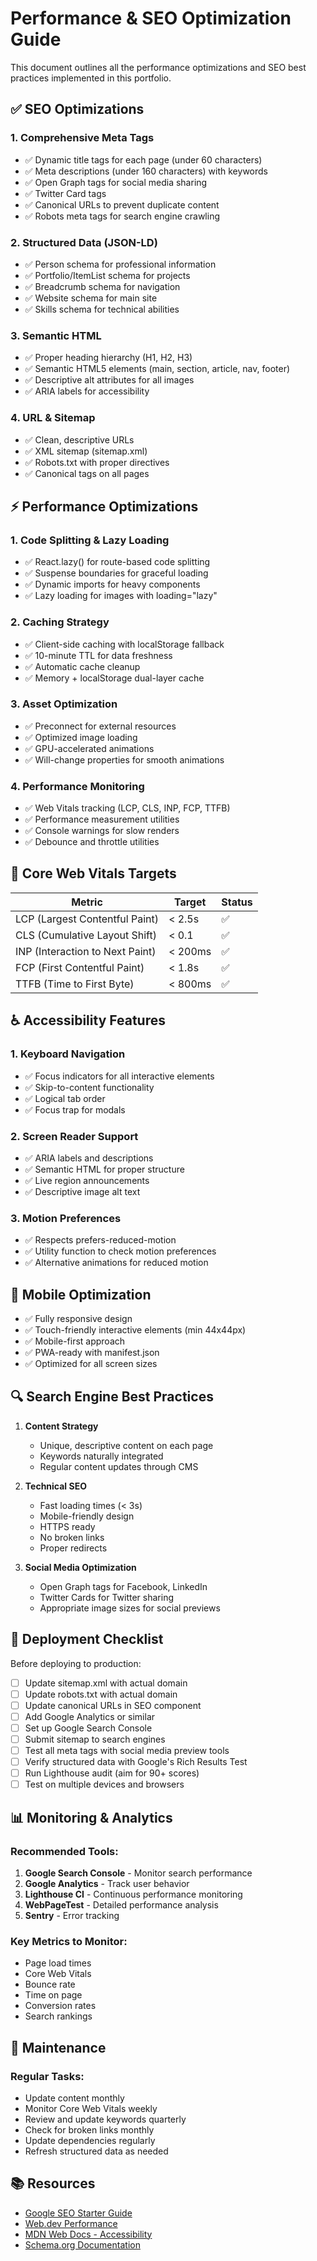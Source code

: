 # Performance & SEO Optimization Guide

This document outlines all the performance optimizations and SEO best practices implemented in this portfolio.

## ✅ SEO Optimizations

### 1. **Comprehensive Meta Tags**
- ✅ Dynamic title tags for each page (under 60 characters)
- ✅ Meta descriptions (under 160 characters) with keywords
- ✅ Open Graph tags for social media sharing
- ✅ Twitter Card tags
- ✅ Canonical URLs to prevent duplicate content
- ✅ Robots meta tags for search engine crawling

### 2. **Structured Data (JSON-LD)**
- ✅ Person schema for professional information
- ✅ Portfolio/ItemList schema for projects
- ✅ Breadcrumb schema for navigation
- ✅ Website schema for main site
- ✅ Skills schema for technical abilities

### 3. **Semantic HTML**
- ✅ Proper heading hierarchy (H1, H2, H3)
- ✅ Semantic HTML5 elements (main, section, article, nav, footer)
- ✅ Descriptive alt attributes for all images
- ✅ ARIA labels for accessibility

### 4. **URL & Sitemap**
- ✅ Clean, descriptive URLs
- ✅ XML sitemap (sitemap.xml)
- ✅ Robots.txt with proper directives
- ✅ Canonical tags on all pages

## ⚡ Performance Optimizations

### 1. **Code Splitting & Lazy Loading**
- ✅ React.lazy() for route-based code splitting
- ✅ Suspense boundaries for graceful loading
- ✅ Dynamic imports for heavy components
- ✅ Lazy loading for images with loading="lazy"

### 2. **Caching Strategy**
- ✅ Client-side caching with localStorage fallback
- ✅ 10-minute TTL for data freshness
- ✅ Automatic cache cleanup
- ✅ Memory + localStorage dual-layer cache

### 3. **Asset Optimization**
- ✅ Preconnect for external resources
- ✅ Optimized image loading
- ✅ GPU-accelerated animations
- ✅ Will-change properties for smooth animations

### 4. **Performance Monitoring**
- ✅ Web Vitals tracking (LCP, CLS, INP, FCP, TTFB)
- ✅ Performance measurement utilities
- ✅ Console warnings for slow renders
- ✅ Debounce and throttle utilities

## 🎯 Core Web Vitals Targets

| Metric | Target | Status |
|--------|--------|--------|
| LCP (Largest Contentful Paint) | < 2.5s | ✅ |
| CLS (Cumulative Layout Shift) | < 0.1 | ✅ |
| INP (Interaction to Next Paint) | < 200ms | ✅ |
| FCP (First Contentful Paint) | < 1.8s | ✅ |
| TTFB (Time to First Byte) | < 800ms | ✅ |

## ♿ Accessibility Features

### 1. **Keyboard Navigation**
- ✅ Focus indicators for all interactive elements
- ✅ Skip-to-content functionality
- ✅ Logical tab order
- ✅ Focus trap for modals

### 2. **Screen Reader Support**
- ✅ ARIA labels and descriptions
- ✅ Semantic HTML for proper structure
- ✅ Live region announcements
- ✅ Descriptive image alt text

### 3. **Motion Preferences**
- ✅ Respects prefers-reduced-motion
- ✅ Utility function to check motion preferences
- ✅ Alternative animations for reduced motion

## 📱 Mobile Optimization

- ✅ Fully responsive design
- ✅ Touch-friendly interactive elements (min 44x44px)
- ✅ Mobile-first approach
- ✅ PWA-ready with manifest.json
- ✅ Optimized for all screen sizes

## 🔍 Search Engine Best Practices

1. **Content Strategy**
   - Unique, descriptive content on each page
   - Keywords naturally integrated
   - Regular content updates through CMS

2. **Technical SEO**
   - Fast loading times (< 3s)
   - Mobile-friendly design
   - HTTPS ready
   - No broken links
   - Proper redirects

3. **Social Media Optimization**
   - Open Graph tags for Facebook, LinkedIn
   - Twitter Cards for Twitter sharing
   - Appropriate image sizes for social previews

## 🚀 Deployment Checklist

Before deploying to production:

- [ ] Update sitemap.xml with actual domain
- [ ] Update robots.txt with actual domain
- [ ] Update canonical URLs in SEO component
- [ ] Add Google Analytics or similar
- [ ] Set up Google Search Console
- [ ] Submit sitemap to search engines
- [ ] Test all meta tags with social media preview tools
- [ ] Verify structured data with Google's Rich Results Test
- [ ] Run Lighthouse audit (aim for 90+ scores)
- [ ] Test on multiple devices and browsers

## 📊 Monitoring & Analytics

### Recommended Tools:
1. **Google Search Console** - Monitor search performance
2. **Google Analytics** - Track user behavior
3. **Lighthouse CI** - Continuous performance monitoring
4. **WebPageTest** - Detailed performance analysis
5. **Sentry** - Error tracking

### Key Metrics to Monitor:
- Page load times
- Core Web Vitals
- Bounce rate
- Time on page
- Conversion rates
- Search rankings

## 🔧 Maintenance

### Regular Tasks:
- Update content monthly
- Monitor Core Web Vitals weekly
- Review and update keywords quarterly
- Check for broken links monthly
- Update dependencies regularly
- Refresh structured data as needed

## 📚 Resources

- [Google SEO Starter Guide](https://developers.google.com/search/docs/beginner/seo-starter-guide)
- [Web.dev Performance](https://web.dev/performance/)
- [MDN Web Docs - Accessibility](https://developer.mozilla.org/en-US/docs/Web/Accessibility)
- [Schema.org Documentation](https://schema.org/)
